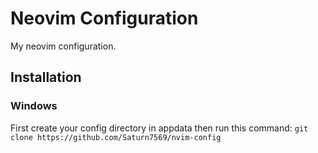 # Neovim Configuration
My neovim configuration.

## Installation
### Windows
First create your config directory in appdata then run this command:
`git clone https://github.com/Saturn7569/nvim-config`
